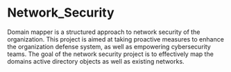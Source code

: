 # Network_Security
Domain mapper is a structured approach to network security of the organization. This project is aimed at taking proactive measures to enhance the organization defense system, as well as empowering cybersecurity teams. The goal of the network security project is to effectively map the domains active directory objects as well as existing networks. 
